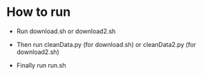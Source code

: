 # How to run

- Run download.sh or download2.sh

- Then run cleanData.py (for download.sh) or cleanData2.py (for download2.sh)

- Finally run run.sh
